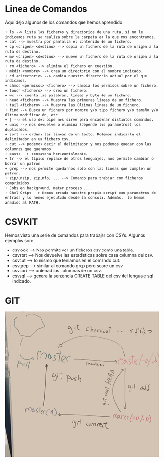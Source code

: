 # Linea de Comandos

Aquí dejo algunos de los comandos que hemos aprendido.


	+ ls --> lista los ficheros y directorios de una ruta, si no le indicamos ruta se realiza sobre la carpeta en la que nos encontramos.
	+ cat --> muestra por pantalla el contenido de un fichero.
	+ cp <origen> <destino> --> copia un fichero de la ruta de origen a la ruta de destino.
	+ mv <origen> <destino> --> mueve un fichero de la ruta de origen a la ruta de destino.
	+ rm <fichero> --> elimina el fichero en cuestión.
	+ mkdir <nombre> --> crea un directorio con el nombre indicado.
	+ cd <directorio> --> cambia nuestro directorio actual por el que indicamos.
	+ chmod <permisos> <fichero> --> cambia los permisos sobre un fichero.
	+ touch <fichero> --> crea un fichero.
	+ wc --> cuenta las palabras, lineas y byte de un fichero.
	+ head <fichero> --> Muestra las primeras lineas de un fichero.
	+ tail <fichero> --> Muestra las últimas lineas de un fichero.
	+ find --> Busca un fichero por nombre y/o tipo fichero y/o tamaño y/o última modificación, etc.
	+ | --> el uso del pipe nos sirve para encadenar distintos comandos.	
	+ uniq --> nos devuelve o elimina (depende los parametros) los duplicados.
	+ sort --> ordena las lineas de un texto. Podemos indicarle el delimitador en un fichero csv.
	+ cut --> podemos decir el delimitador y nos podemos quedar con las columnas que queramos.
	+ paste --> concatena horizontalmente.
	+ tr --> el típico replace de otros lenguajes, nos permite cambiar o borrar un patrón.
	+ grep --> nos permite quedarnos solo con las lineas que cumplen un patrón.
	+ zip/unzip, zipinfo, ... --> Comando para trabjar con ficheros comprimidos
	+ Jobs en background, matar proceso ...
	+ Shel Cript --> Hemos creado nuestro propio script con parametros de entrada y lo hemos ejecutado desde la consola. Además,  lo hemos añadido al PATH.


# CSVKIT
Hemos visto una serie de comandos para trabajar con CSVs. Algunos ejemplos son:
+ csvlook --> Nos permite ver un ficheros csv como una tabla.
+ csvstat --> Nos devuelve las estadisticas sobre casa columna del csv.
+ csvcut --> lo mismo que teniamos en el comando cut.
+ csvgrep --> similar al comando grep pero sobre un csv.
+ csvsort --> ordenad las columnas de un csv.
+ csvsql --> genera la sentencia CREATE TABLE del csv del lenguaje sql indicado.

# GIT
![alt x](esquema_Git.png)
